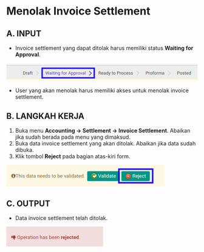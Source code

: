 # Menolak Invoice Settlement

## A. INPUT

* Invoice settlement yang dapat ditolak harus memiliki status **Waiting for Approval**.

![](../../img/invoice-settlement/status-waiting-for-approval.png)

* User yang akan menolak harus memiliki akses untuk menolak invoice settlement.

## B. LANGKAH KERJA

1. Buka menu **Accounting -> Settlement -> Invoice Settlement**. Abaikan jika sudah berada pada menu yang dimaksud.
2. Buka data invoice settlement yang akan ditolak. Abaikan jika data sudah dibuka.
3. Klik tombol **Reject** pada bagian atas-kiri form.

![](../../img/invoice-settlement/tombol-reject.png)

## C. OUTPUT

* Data invoice settlement telah ditolak.

![](../../img/invoice-settlement/output-ditolak.png)
